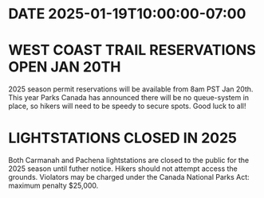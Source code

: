 # DATE 2025-01-19T10:00:00-07:00

# WEST COAST TRAIL RESERVATIONS OPEN JAN 20TH
2025 season permit reservations will be available from 8am PST Jan 20th. This year Parks Canada has announced there will be no queue-system in place, so hikers will need to be speedy to secure spots. Good luck to all!

#  LIGHTSTATIONS CLOSED IN 2025
Both Carmanah and Pachena lightstations are closed to the public for the 2025 season until futher notice. Hikers should not attempt access the grounds. Violators may be charged under the Canada National Parks Act: maximum penalty $25,000.
